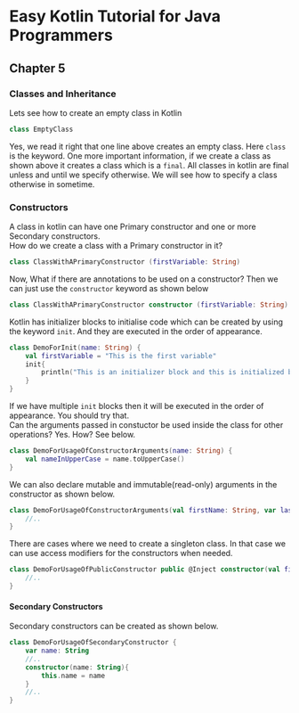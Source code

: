 # Easy Kotlin Tutorial for Java Programmers
## Chapter 5
### Classes and Inheritance
Lets see how to create an empty class in Kotlin
```kotlin
class EmptyClass
```
Yes, we read it right that one line above creates an empty class. Here `class` is the keyword. One more important information, if we create a class as shown above it creates a class which is a `final`. All classes in kotlin are final unless and until we specify otherwise. We will see how to specify a class otherwise in sometime.
### Constructors
A class in kotlin can have one Primary constructor and one or more Secondary constructors. <br/>
How do we create a class with a Primary constructor in it?<br/>
```kotlin
class ClassWithAPrimaryConstructor (firstVariable: String)
```
Now, What if there are annotations to be used on a constructor? Then we can just use the `constructor` keyword as shown below
```kotlin
class ClassWithAPrimaryConstructor constructor (firstVariable: String)
```
Kotlin has initializer blocks to initialise code which can be created by using the keyword `init`. And they are executed in the order of appearance.
```kotlin
class DemoForInit(name: String) {
    val firstVariable = "This is the first variable"
    init{
        println("This is an initializer block and this is initialized by $name. ($firstVariable)")
    }
}
```
If we have multiple `init` blocks then it will be executed in the order of appearance. You should try that.<br/>
Can the arguments passed in constuctor be used inside the class for other operations? Yes. How? See below.
```kotlin
class DemoForUsageOfConstructorArguments(name: String) {
    val nameInUpperCase = name.toUpperCase()
}
```
We can also declare mutable and immutable(read-only) arguments in the constructor as shown below. 
```kotlin
class DemoForUsageOfConstructorArguments(val firstName: String, var lastName: String) {
    //..
}
```
There are cases where we need to create a singleton class. In that case we can use access modifiers for the constructors when needed.
```kotlin
class DemoForUsageOfPublicConstructor public @Inject constructor(val firstName: String, var lastName: String) {
    //..
}
```
#### Secondary Constructors
Secondary constructors can be created as shown below.
```kotlin
class DemoForUsageOfSecondaryConstructor {
    var name: String
    //..
    constructor(name: String){
        this.name = name
    }
    //..
}
```